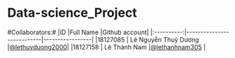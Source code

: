 # Data-science_Project
#Collaborators:#
|ID          |Full Name                  |Github account|
|:----------:|---------------------------|-----------------|
|18127085    | Lê Nguyễn Thuỳ Dương      |[@lethuyduong2000](https://github.com/lethuyduong2000)|
|18127158    | Lê Thành Nam              |[@lethanhnam305](https://github.com/lethanhnam305)       |
